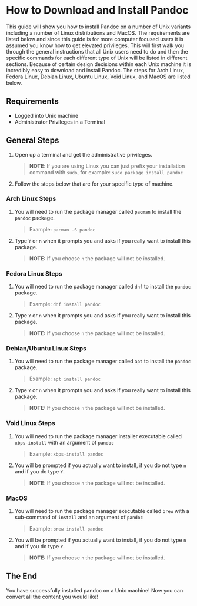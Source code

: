# How to Download and Install Pandoc

This guide will show you how to install Pandoc on a number of Unix variants including a number of Linux distributions and MacOS.  The requirements are listed below and since this guide is for more computer focused users it is assumed you know how to get elevated privileges.  This will first walk you through the general instructions that all Unix users need to do and then the specific commands for each different type of Unix will be listed in different sections.  Because of certain design decisions within each Unix machine it is incredibly easy to download and install Pandoc.  The steps for Arch Linux, Fedora Linux, Debian Linux, Ubuntu Linux, Void Linux, and MacOS are listed below.

## Requirements

- Logged into Unix machine
- Administrator Privileges in a Terminal

## General Steps 

1. Open up a terminal and get the administrative privileges.
   > **NOTE**: If you are using Linux you can just prefix your installation command with `sudo`, for example: `sudo package install pandoc`
2. Follow the steps below that are for your specific type of machine.

### Arch Linux Steps

1. You will need to run the package manager called `pacman` to install the `pandoc` package.
   > Example: `pacman -S pandoc`
2. Type `Y` or `n`  when it prompts you and asks if you really want to install this package.
   > **NOTE:** If you choose `n` the package will not be installed.

### Fedora Linux Steps

1. You will need to run the package manager called `dnf` to install the `pandoc` package.
   > Example: `dnf install pandoc`
2. Type `Y` or `n`  when it prompts you and asks if you really want to install this package.
   > **NOTE:** If you choose `n` the package will not be installed.

### Debian/Ubuntu Linux Steps

1. You will need to run the package manager called `apt` to install the `pandoc` package.
   > Example: `apt install pandoc`
2. Type `Y` or `n`  when it prompts you and asks if you really want to install this package.
   > **NOTE:** If you choose `n` the package will not be installed.

### Void Linux Steps

1. You will need to run the package manager installer executable called `xbps-install` with an argument of `pandoc`
   > Example: `xbps-install pandoc`
2. You will be prompted if you actually want to install, if you do not type `n` and if you do type `Y`.
   > **NOTE:** If you choose `n` the package will not be installed.
   
### MacOS

1. You will need to run the package manager executable called `brew` with a sub-command of `install` and an argument of `pandoc`
   > Example: `brew install pandoc`
2. You will be prompted if you actually want to install, if you do not type `n` and if you do type `Y`.
   > **NOTE:** If you choose `n` the package will not be installed.

## The End

You have successfully installed pandoc on a Unix machine! Now you can convert all the content you would like!
